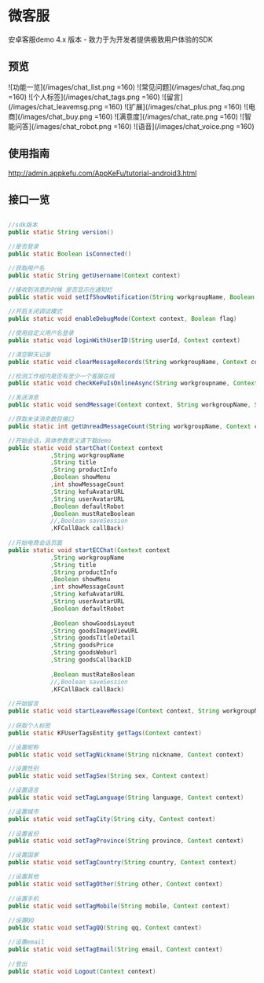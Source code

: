 # 微客服
安卓客服demo 4.x 版本 - 致力于为开发者提供极致用户体验的SDK

## 预览

![功能一览](/images/chat_list.png =160)
![常见问题](/images/chat_faq.png =160)
![个人标签](/images/chat_tags.png =160)
![留言](/images/chat_leavemsg.png =160)
![扩展](/images/chat_plus.png =160)
![电商](/images/chat_buy.png =160)
![满意度](/images/chat_rate.png =160)
![智能问答](/images/chat_robot.png =160)
![语音](/images/chat_voice.png =160)


## 使用指南


http://admin.appkefu.com/AppKeFu/tutorial-android3.html


## 接口一览

```java

//sdk版本
public static String version()

//是否登录
public static Boolean isConnected()

//获取用户名
public static String getUsername(Context context)

//接收到消息的时候 是否显示在通知栏
public static void setIfShowNotification(String workgroupName, Boolean flag, Context context)
	
//开启关闭调试模式
public static void enableDebugMode(Context context, Boolean flag)

//使用自定义用户名登录
public static void loginWithUserID(String userId, Context context)

//清空聊天记录
public static void clearMessageRecords(String workgroupName, Context context)

//检测工作组内是否有至少一个客服在线
public static void checkKeFuIsOnlineAsync(String workgroupname, Context context)

//发送消息
public static void sendMessage(Context context, String workgroupName, String textContent)

//获取未读消息数目接口
public static int getUnreadMessageCount(String workgroupName, Context context)

//开始会话，具体参数意义请下载demo
public static void startChat(Context context 
			,String workgroupName 
			,String title 
			,String productInfo
			,Boolean showMenu
			,int showMessageCount
			,String kefuAvatarURL
			,String userAvatarURL
			,Boolean defaultRobot
			,Boolean mustRateBoolean
			//,Boolean saveSession
			,KFCallBack callBack)
	
//开始电商会话页面
public static void startECChat(Context context 
			,String workgroupName 
			,String title 
			,String productInfo
			,Boolean showMenu
			,int showMessageCount
			,String kefuAvatarURL
			,String userAvatarURL
			,Boolean defaultRobot
			
			,Boolean showGoodsLayout
			,String goodsImageViewURL
			,String goodsTitleDetail
			,String goodsPrice
			,String goodsWeburl
			,String goodsCallbackID
			
			,Boolean mustRateBoolean
			//,Boolean saveSession
			,KFCallBack callBack)
	
//开始留言
public static void startLeaveMessage(Context context, String workgroupName)
	
//获取个人标签
public static KFUserTagsEntity getTags(Context context)

//设置昵称
public static void setTagNickname(String nickname, Context context)

//设置性别
public static void setTagSex(String sex, Context context)

//设置语言
public static void setTagLanguage(String language, Context context)

//设置城市
public static void setTagCity(String city, Context context)
    
//设置省份
public static void setTagProvince(String province, Context context)

//设置国家
public static void setTagCountry(String country, Context context)

//设置其他
public static void setTagOther(String other, Context context)
    
//设置手机
public static void setTagMobile(String mobile, Context context)
    
//设置QQ
public static void setTagQQ(String qq, Context context)

//设置email
public static void setTagEmail(String email, Context context)
   
//登出
public static void Logout(Context context)


```







